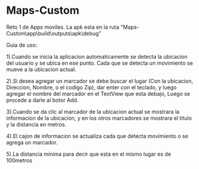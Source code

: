 # Maps-Custom
Reto 1 de Apps moviles.
La apk esta en la ruta "Maps-Custom\app\build\outputs\apk\debug"

Guia de uso:

1).Cuando se inicia la aplicacion automaticamente se detecta la ubicacion del usuario y se ubica en ese punto. Cada que se detecta un movimiento se mueve a la ubicacion actual.

2).Si desea agregar un marcador se debe buscar el lugar (Con la ubicacion, Direccion, Nombre, o el codigo Zip), dar enter con el teclado, y luego agregar el nombre del marcador en el TextView que esta debajo, Luego se procede a darle al botor Add.

3).Cuando se da clic al marcador de la ubicacion actual se mostrara la informacion de la ubicacion, y en los otros marcadores se mostrara el titulo y la distancia en metros.

4).El cajon de informacion se actualiza cada que detecta movimiento o se agrega un marcador.

5).La distancia minima para decir que esta en el mismo lugar es de 100metros

